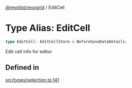 [@revolist/revogrid](README.md) / EditCell

# Type Alias: EditCell

```ts
type EditCell: EditCellStore & BeforeSaveDataDetails;
```

Edit cell info for editor

## Defined in

[src/types/selection.ts:141](https://github.com/revolist/revogrid/blob/b102ae971c99d2b260b571c48c9b2f785d580474/src/types/selection.ts#L141)
